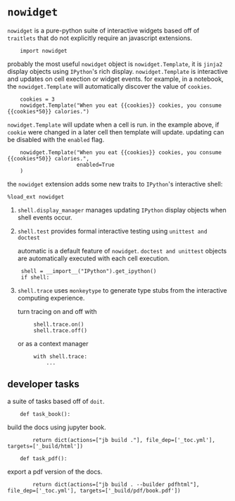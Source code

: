 # `nowidget`

`nowidget` is a pure-python suite of interactive widgets based off of `traitlets` that do not explicitly require an javascript extensions. 


        import nowidget

probably the most useful `nowidget` object is `nowidget.Template`, it is  `jinja2` display objects using `IPython`'s rich display. `nowidget.Template` is interactive and updates on cell exection or widget events. for example, in a notebook, the `nowidget.Template` will automatically discover the value of `cookies`.

        cookies = 3
        nowidget.Template("When you eat {{cookies}} cookies, you consume {{cookies*50}} calories.")

`nowidget.Template` will update when a cell is run. in the example above, if `cookie` were changed in a later cell then template will update. updating can be disabled with the `enabled` flag.

        nowidget.Template("When you eat {{cookies}} cookies, you consume {{cookies*50}} calories.",
                          enabled=True
        )

the `nowidget` extension adds some new traits to `IPython`'s interactive shell:

```ipython
%load_ext nowidget
```


1. `shell.display_manager` manages updating `IPython` display objects when shell events occur.
2. `shell.test` provides formal interactive testing using `unittest and doctest`

    automatic is a default feature of `nowidget`. `doctest and unittest` objects are automatically executed with each cell execution.

        shell = __import__("IPython").get_ipython()
        if shell:

3. `shell.trace` uses `monkeytype` to generate type stubs from the interactive computing experience.

    turn tracing on and off with

            shell.trace.on()
            shell.trace.off()

    or as a context manager

            with shell.trace:
                ...

## developer tasks

a suite of tasks based off of `doit`.

        def task_book():

build the docs using jupyter book.

            return dict(actions=["jb build ."], file_dep=['_toc.yml'], targets=['_build/html'])

        def task_pdf():

export a pdf version of the docs.

            return dict(actions=["jb build . --builder pdfhtml"], file_dep=['_toc.yml'], targets=['_build/pdf/book.pdf'])
